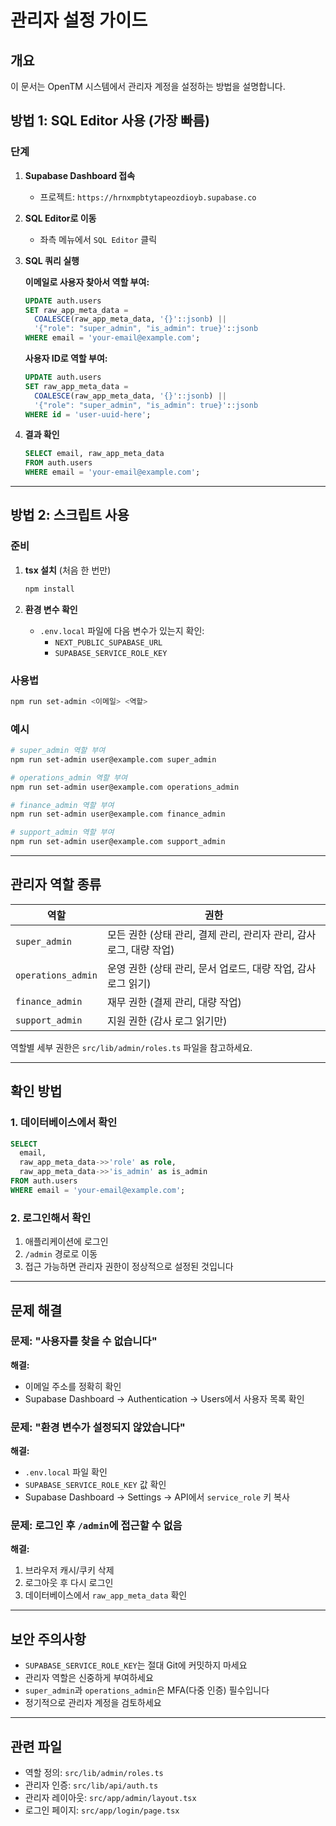 # 관리자 설정 가이드

## 개요

이 문서는 OpenTM 시스템에서 관리자 계정을 설정하는 방법을 설명합니다.

## 방법 1: SQL Editor 사용 (가장 빠름)

### 단계

1. **Supabase Dashboard 접속**
   - 프로젝트: `https://hrnxmpbtytapeozdioyb.supabase.co`

2. **SQL Editor로 이동**
   - 좌측 메뉴에서 `SQL Editor` 클릭

3. **SQL 쿼리 실행**

   **이메일로 사용자 찾아서 역할 부여:**
   ```sql
   UPDATE auth.users
   SET raw_app_meta_data =
     COALESCE(raw_app_meta_data, '{}'::jsonb) ||
     '{"role": "super_admin", "is_admin": true}'::jsonb
   WHERE email = 'your-email@example.com';
   ```

   **사용자 ID로 역할 부여:**
   ```sql
   UPDATE auth.users
   SET raw_app_meta_data =
     COALESCE(raw_app_meta_data, '{}'::jsonb) ||
     '{"role": "super_admin", "is_admin": true}'::jsonb
   WHERE id = 'user-uuid-here';
   ```

4. **결과 확인**
   ```sql
   SELECT email, raw_app_meta_data
   FROM auth.users
   WHERE email = 'your-email@example.com';
   ```

---

## 방법 2: 스크립트 사용

### 준비

1. **tsx 설치** (처음 한 번만)
   ```bash
   npm install
   ```

2. **환경 변수 확인**
   - `.env.local` 파일에 다음 변수가 있는지 확인:
     - `NEXT_PUBLIC_SUPABASE_URL`
     - `SUPABASE_SERVICE_ROLE_KEY`

### 사용법

```bash
npm run set-admin <이메일> <역할>
```

### 예시

```bash
# super_admin 역할 부여
npm run set-admin user@example.com super_admin

# operations_admin 역할 부여
npm run set-admin user@example.com operations_admin

# finance_admin 역할 부여
npm run set-admin user@example.com finance_admin

# support_admin 역할 부여
npm run set-admin user@example.com support_admin
```

---

## 관리자 역할 종류

| 역할 | 권한 |
|------|------|
| `super_admin` | 모든 권한 (상태 관리, 결제 관리, 관리자 관리, 감사 로그, 대량 작업) |
| `operations_admin` | 운영 권한 (상태 관리, 문서 업로드, 대량 작업, 감사 로그 읽기) |
| `finance_admin` | 재무 권한 (결제 관리, 대량 작업) |
| `support_admin` | 지원 권한 (감사 로그 읽기만) |

역할별 세부 권한은 `src/lib/admin/roles.ts` 파일을 참고하세요.

---

## 확인 방법

### 1. 데이터베이스에서 확인

```sql
SELECT
  email,
  raw_app_meta_data->>'role' as role,
  raw_app_meta_data->>'is_admin' as is_admin
FROM auth.users
WHERE email = 'your-email@example.com';
```

### 2. 로그인해서 확인

1. 애플리케이션에 로그인
2. `/admin` 경로로 이동
3. 접근 가능하면 관리자 권한이 정상적으로 설정된 것입니다

---

## 문제 해결

### 문제: "사용자를 찾을 수 없습니다"

**해결:**
- 이메일 주소를 정확히 확인
- Supabase Dashboard → Authentication → Users에서 사용자 목록 확인

### 문제: "환경 변수가 설정되지 않았습니다"

**해결:**
- `.env.local` 파일 확인
- `SUPABASE_SERVICE_ROLE_KEY` 값 확인
- Supabase Dashboard → Settings → API에서 `service_role` 키 복사

### 문제: 로그인 후 `/admin`에 접근할 수 없음

**해결:**
1. 브라우저 캐시/쿠키 삭제
2. 로그아웃 후 다시 로그인
3. 데이터베이스에서 `raw_app_meta_data` 확인

---

## 보안 주의사항

- `SUPABASE_SERVICE_ROLE_KEY`는 절대 Git에 커밋하지 마세요
- 관리자 역할은 신중하게 부여하세요
- `super_admin`과 `operations_admin`은 MFA(다중 인증) 필수입니다
- 정기적으로 관리자 계정을 검토하세요

---

## 관련 파일

- 역할 정의: `src/lib/admin/roles.ts`
- 관리자 인증: `src/lib/api/auth.ts`
- 관리자 레이아웃: `src/app/admin/layout.tsx`
- 로그인 페이지: `src/app/login/page.tsx`
